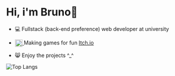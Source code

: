 <h1 align="left">Hi, i'm Bruno👋</h1>

- 💻 Fullstack (back-end preference) web developer at university

- [<img width="20px" align="center" src="https://static.itch.io/images/itchio-textless-black.svg"> ](https://yxpfr.itch.io) Making games for fun [Itch.io](https://yxpfr.itch.io)

- 😸 Enjoy the projects ^_^

![Top Langs](https://github-readme-stats.vercel.app/api/top-langs/?username=brunopstephan&layout=compact&theme=radical)




